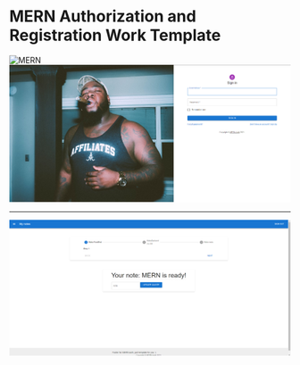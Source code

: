 # MERN Authorization and Registration Work Template
![MERN](https://user-images.githubusercontent.com/58357980/149654718-9098af41-fee3-4c85-a286-08551e0e5b63.png)
<img src='https://github.com/Ivan-Corporation/MERN-Authorization-WorkTemplate/blob/main/2.png'/>
<hr/>
<img src='https://github.com/Ivan-Corporation/MERN-Authorization-WorkTemplate/blob/main/1.png'/>
